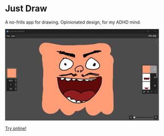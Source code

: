 # Just Draw
A no-frills app for drawing. Opinionated design, for my ADHD mind.

<img src="docs/images/canvas_ui.png">

[Try online!](https://decapitated-dev.itch.io/just-draw)